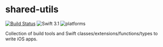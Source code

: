 # shared-utils 

[![Build Status](https://travis-ci.org/TwoRingSoft/shared-utils.svg?branch=master)](https://travis-ci.org/TwoRingSoft/shared-utils)
![Swift 3.1](https://img.shields.io/badge/Swift-3.1-orange.svg)
![platforms](https://img.shields.io/badge/platforms-iOS%20%7C%20OS%20X%20%7C%20watchOS%20%7C%20tvOS%20-lightgrey.svg)

Collection of build tools and Swift classes/extensions/functions/types to write iOS apps.


